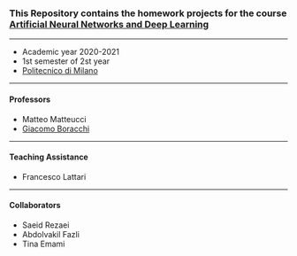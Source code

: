 
### This Repository contains the homework projects for the course [Artificial Neural Networks and Deep Learning](http://chrome.ws.dei.polimi.it/index.php?title=Artificial_Neural_Networks_and_Deep_Learning)
________________________
- Academic year 2020-2021
- 1st semester of 2st year
- [Politecnico di Milano](https://www.polimi.it/)
________________________
#### Professors
* Matteo Matteucci
* [Giacomo Boracchi](https://boracchi.faculty.polimi.it/teaching/AN2DL.htm)
________________________
#### Teaching Assistance
* Francesco Lattari
________________________
#### Collaborators
* Saeid Rezaei
* Abdolvakil Fazli
* Tina Emami
